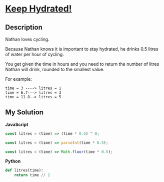 # [Keep Hydrated!](https://www.codewars.com/kata/582cb0224e56e068d800003c)

## Description

Nathan loves cycling.

Because Nathan knows it is important to stay hydrated, he drinks 0.5 litres of water per hour of cycling.

You get given the time in hours and you need to return the number of litres Nathan will drink, rounded to the smallest value.

For example:

```
time = 3 ----> litres = 1
time = 6.7---> litres = 3
time = 11.8--> litres = 5
```

## My Solution

**JavaScript**

```js
const litres = (time) => (time * 0.5) ^ 0;
```

```js
const litres = (time) => parseInt(time * 0.5);
```

```js
const litres = (time) => Math.floor(time * 0.5);
```

**Python**

```py
def litres(time):
    return time // 2
```
